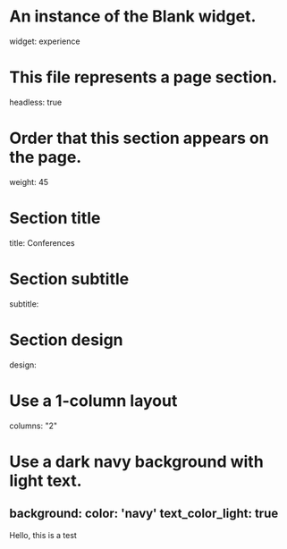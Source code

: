 # An instance of the Blank widget.
widget: experience

# This file represents a page section.
headless: true

# Order that this section appears on the page.
weight: 45

# Section title
title: Conferences

# Section subtitle
subtitle:

# Section design
design:
  # Use a 1-column layout
  columns: "2"
  # Use a dark navy background with light text.
  background:
    color: 'navy'
    text_color_light: true
---

Hello, this is a test
